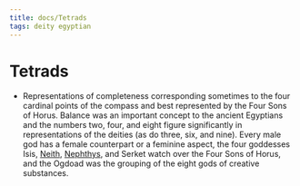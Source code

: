 ```yaml
---
title: docs/Tetrads
tags: deity egyptian
---
```


# Tetrads
- Representations of completeness corresponding sometimes to the four cardinal points of the compass and best represented by the Four Sons of Horus. Balance was an important concept to the ancient Egyptians and the numbers two, four, and eight figure significantly in representations of the deities (as do three, six, and nine). Every male god has a female counterpart or a feminine aspect, the four goddesses Isis, [Neith](Neith.md), [Nephthys](Nephthys.md), and Serket watch over the Four Sons of Horus, and the Ogdoad was the grouping of the eight gods of creative substances.